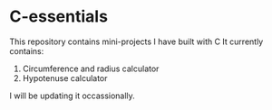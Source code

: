 # C-essentials
This repository contains mini-projects I have built with C 
It currently contains:

1. Circumference and radius calculator
2. Hypotenuse calculator

I will be updating it occassionally.
